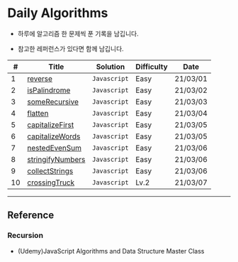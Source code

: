 # Daily Algorithms

- 하루에 알고리즘 한 문제씩 푼 기록을 남깁니다.

- 참고한 레퍼런스가 있다면 함께 남깁니다.

| #   | Title                                                                     | Solution     | Difficulty | Date     |
| --- | ------------------------------------------------------------------------- | ------------ | ---------- | -------- |
| 1   | [reverse]()                                                               | `Javascript` | Easy       | 21/03/01 |
| 2   | [isPalindrome]()                                                          | `Javascript` | Easy       | 21/03/02 |
| 3   | [someRecursive]()                                                         | `Javascript` | Easy       | 21/03/03 |
| 4   | [flatten]()                                                               | `Javascript` | Easy       | 21/03/04 |
| 5   | [capitalizeFirst]()                                                       | `Javascript` | Easy       | 21/03/05 |
| 6   | [capitalizeWords]()                                                       | `Javascript` | Easy       | 21/03/05 |
| 7   | [nestedEvenSum]()                                                         | `Javascript` | Easy       | 21/03/06 |
| 8   | [stringifyNumbers]()                                                      | `Javascript` | Easy       | 21/03/06 |
| 9   | [collectStrings]()                                                        | `Javascript` | Easy       | 21/03/06 |
| 10  | [crossingTruck](https://programmers.co.kr/learn/courses/30/lessons/42583) | `Javascript` | Lv.2       | 21/03/07 |

---

## Reference

### Recursion

- (Udemy)JavaScript Algorithms and Data Structure Master Class
